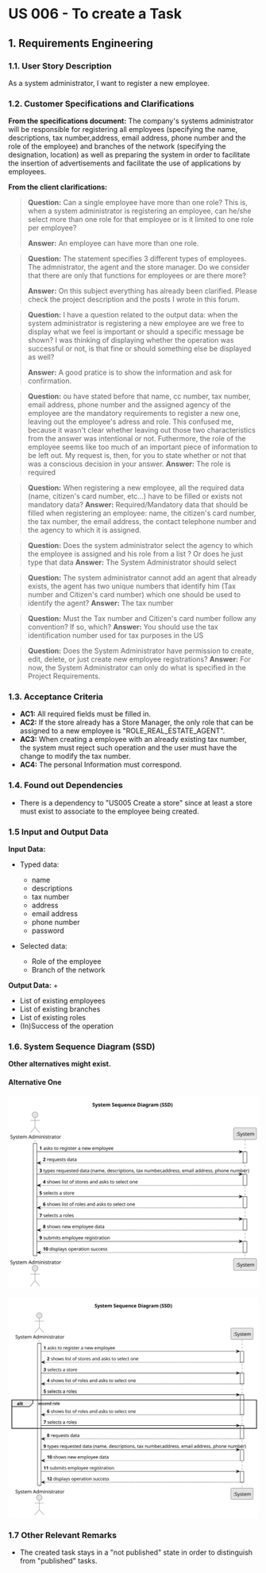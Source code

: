 # US 006 - To create a Task 

## 1. Requirements Engineering


### 1.1. User Story Description


As a system administrator, I want to register a new employee.


### 1.2. Customer Specifications and Clarifications 


**From the specifications document:**
The company's systems administrator will be responsible for registering all employees
(specifying the name, descriptions, tax number,address, email address, phone number and the role of the employee) and branches of the network
(specifying the designation, location) as well as preparing the system in order to facilitate the insertion of advertisements and facilitate the use of applications by employees.

**From the client clarifications:**

> **Question:** Can a single employee have more than one role? This is, when a system administrator is
> registering an employee, can he/she select more than one role for that employee or is it limited to
> one role per employee?
>  
> **Answer:**  An employee can have more than one role.


> **Question:** The statement specifies 3 different types of employees. The admnistrator, the agent 
> and the store manager. Do we consider that there are only that functions for employees or are there more?
>
> **Answer:** On this subject everything has already been clarified. Please check the project 
> description and the posts I wrote in this forum.

> **Question:** I have a question related to the output data: when the system administrator
> is registering a new employee are we free to display what we feel is important or should 
> a specific message be shown? I was thinking of displaying whether the operation was successful
> or not, is that fine or should something else be displayed as well?
> 
> **Answer:** A good pratice is to show the information and ask for confirmation.

> **Question:** ou have stated before that name, cc number, tax number, email address, phone number 
> and the assigned agency of the employee are the mandatory requirements to register a new one, 
> leaving out the employee's adress and role. This confused me, because it wasn't clear whether 
> leaving out those two characteristics from the answer was intentional or not. Futhermore, 
> the role of the employee seems like too much of an important piece of information to be left out. 
> My request is, then, for you to state whether or not that was a conscious decision in your answer.
> **Answer:** The role is required

> **Question:** When registering a new employee, all the required data (name, citizen's card number, etc...)
> have to be filled or exists not mandatory data?
> **Answer:**  Required/Mandatory data that should be filled when registering an employee: name, 
> the citizen's card number, the tax number, the email address, the contact telephone number and
> the agency to which it is assigned.

> **Question:** Does the system administrator select the agency to which the employee is assigned and his role from a list
> ? Or does he just type that data
> **Answer:** The System Administrator should select

> **Question:** The system administrator cannot add an agent that already exists, the agent has two unique numbers that
> identify him (Tax number and Citizen's card number) which one should be used to identify the agent?
> **Answer:**  The tax number

> **Question:** Must the Tax number and Citizen's card number follow any convention? If so, which?
> **Answer:**  You should use the tax identification number used for tax purposes in the US

> **Question:** Does the System Administrator have permission to create, edit, delete, or just create new employee registrations?
> **Answer:**  For now, the System Administrator can only do what is specified in the Project Requirements.

### 1.3. Acceptance Criteria

* **AC1:** All required fields must be filled in.
* **AC2:** If the store already has a Store Manager, the only role that can be assigned to a new employee is "ROLE_REAL_ESTATE_AGENT".
* **AC3:** When creating a employee with an already existing tax number, the system must reject such operation and the user must have the change to modify the tax number.
* **AC4:** The personal Information must correspond.

### 1.4. Found out Dependencies

* There is a dependency to "US005 Create a store" since at least a store must exist to associate to the employee being created.

### 1.5 Input and Output Data


**Input Data:**

* Typed data:
    * name
    * descriptions
    * tax number
    * address
    * email address
    * phone number
    * password
	
* Selected data:
	* Role of the employee
    * Branch of the network


**Output Data:**
+
* List of existing employees
* List of existing branches
* List of existing roles
* (In)Success of the operation

### 1.6. System Sequence Diagram (SSD)

**Other alternatives might exist.**

#### Alternative One

![Sequence Diagram- Alternative One](svg/us003-Sequence-diagram-alternative-one.svg)

![Sequence Diagram- Alternative Two](svg/us003-Sequence-diagram-alternative-two.svg)


### 1.7 Other Relevant Remarks

* The created task stays in a "not published" state in order to distinguish from "published" tasks.